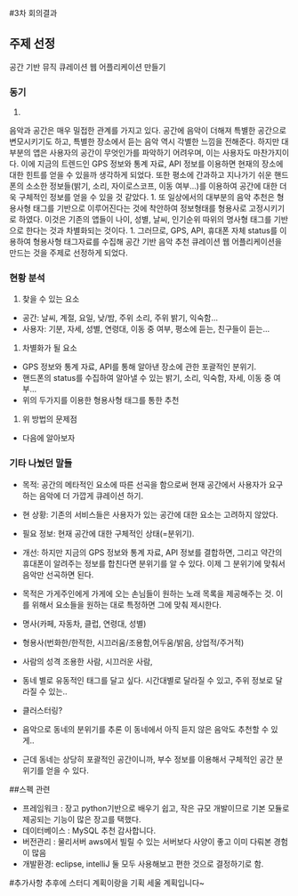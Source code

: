 #3차 회의결과

## 주제 선정
공간 기반 뮤직 큐레이션 웹 어플리케이션 만들기

### 동기
1.
음악과 공간은 매우 밀접한 관계를 가지고 있다. 공간에 음악이 더해져 특별한 공간으로 변모시키기도 하고, 특별한 장소에서 듣는 음악 역시 각별한 느낌을 전해준다. 하지만 대부분의 앱은 사용자의 공간이 무엇인가를 파악하기 어려우며, 이는 사용자도 마찬가지이다. 이에 지금의 트렌드인 GPS 정보와 통계 자료, API 정보를 이용하면 현재의 장소에 대한 힌트를 얻을 수 있을까 생각하게 되었다. 또한 평소에 간과하고 지나가기 쉬운 핸드폰의 소소한 정보들(밝기, 소리, 자이로스코프, 이동 여부…)를 이용하여 공간에 대한 더욱 구체적인 정보를 얻을 수 있을 것 같았다.
1.
또 일상에서의 대부분의 음악 추천은 형용사형 태그를 기반으로 이루어진다는 것에 착안하여 정보형태를 형용사로 고정시키기로 하였다. 이것은 기존의 앱들이 나이, 성별, 날씨, 인기순위 따위의 명사형 태그를 기반으로 한다는 것과 차별화되는 것이다.
1.
그러므로, GPS, API, 휴대폰 자체 status를 이용하여 형용사형 태그자료를 수집해 공간 기반 음악 추천 큐레이션 웹 어플리케이션을 만드는 것을 주제로 선정하게 되었다.

### 현황 분석
1. 찾을 수 있는 요소
- 공간: 날씨, 계절, 요일, 낮/밤, 주위 소리, 주위 밝기, 익숙함…
- 사용자: 기분, 자세, 성별, 연령대, 이동 중 여부, 평소에 듣는, 친구들이 듣는...
1. 차별화가 될 요소
- GPS 정보와 통계 자료, API를 통해 알아낸 장소에 관한 포괄적인 분위기.
- 핸드폰의 status를 수집하여 알아낼 수 있는 밝기, 소리, 익숙함, 자세, 이동 중 여부…
- 위의 두가지를 이용한 형용사형 태그를 통한 추천
1. 위 방법의 문제점
- 다음에 알아보자

### 기타 나눴던 말들
- 목적: 공간의 메타적인 요소에 따른 선곡을 함으로써 현재 공간에서 사용자가 요구하는 음악에 더 가깝게 큐레이션 하기.
- 현 상황: 기존의 서비스들은 사용자가 있는 공간에 대한 요소는 고려하지 않았다.
- 필요 정보: 현재 공간에 대한 구체적인 상태(=분위기).
- 개선: 하지만 지금의 GPS 정보와 통계 자료, API 정보를 결합하면, 그리고 약간의 휴대폰이 알려주는 정보를 합친다면 분위기를 알 수 있다. 이제 그 분위기에 맞춰서 음악만 선곡하면 된다.

- 목적은 가게주인에게 가게에 오는 손님들이 원하는 노래 목록을 제공해주는 것. 이를 위해서 요소들을 원하는 대로 특정하면 그에 맞춰 제시한다.

- 명사(카페, 자동차, 클럽, 연령대, 성별)
- 형용사(번화한/한적한, 시끄러움/조용함,어두움/밝음, 상업적/주거적)

- 사람의 성격 조용한 사람, 시끄러운 사람, 

- 동네 별로 유동적인 태그를 달고 싶다. 시간대별로 달라질 수 있고, 주위 정보로 달라질 수 있는..

- 클러스터링?

- 음악으로 동네의 분위기를 추론 이 동네에서 아직 듣지 않은 음악도 추천할 수 있게..
- 근데 동네는 상당히 포괄적인 공간이니까, 부수 정보를 이용해서 구체적인 공간 분위기를 얻을 수 있다.


##스펙 관련
- 프레임워크 : 장고
	python기반으로 배우기 쉽고, 작은 규모 개발이므로 기본 모듈로 제공되는 기능이 많은 장고를 택했다.
- 데이터베이스 : MySQL
	추천 감사합니다.
- 버전관리 : 물리서버
	aws에서 빌릴 수 있는 서버보다 사양이 좋고 이미 다뤄본 경험이 많음
- 개발환경: eclipse, intelliJ 둘 모두 사용해보고 편한 것으로 결정하기로 함.

#추가사항
추후에 스터디 계획이랑을 기획 세울 계획입니다~
